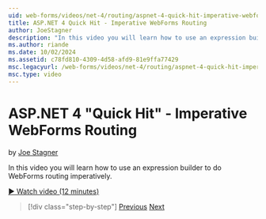 ```yaml
---
uid: web-forms/videos/net-4/routing/aspnet-4-quick-hit-imperative-webforms-routing
title: ASP.NET 4 Quick Hit - Imperative WebForms Routing
author: JoeStagner
description: "In this video you will learn how to use an expression builder to do WebForms routing imperatively."
ms.author: riande
ms.date: 10/02/2024
ms.assetid: c78fd810-4309-4d58-afd9-81e9ffa77429
msc.legacyurl: /web-forms/videos/net-4/routing/aspnet-4-quick-hit-imperative-webforms-routing
msc.type: video
---
```

# ASP.NET 4 "Quick Hit" - Imperative WebForms Routing

by [Joe Stagner](https://github.com/JoeStagner)

In this video you will learn how to use an expression builder to do WebForms routing imperatively. 

[&#9654; Watch video (12 minutes)](/shows/asp-net-site-videos/aspnet-4-quick-hit-imperative-webforms-routing)

> [!div class="step-by-step"]
> [Previous](aspnet-4-quick-hit-permanent-redirect.md)
> [Next](aspnet-4-quick-hit-declarative-webforms-routing.md)
